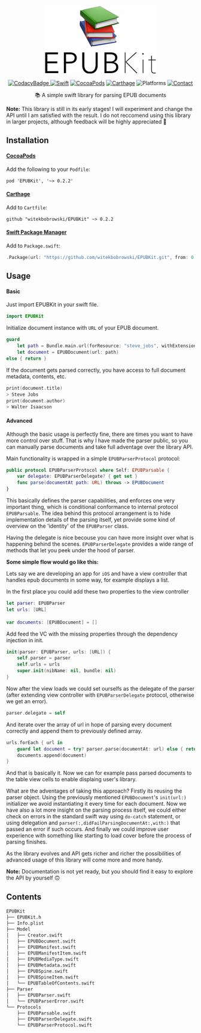 <p align=center>
<a href="">
<img height=180 alt="Logo" src="logo.png">
</a>
</p>
<p align=center>
    <a href="https://www.codacy.com/app/witekbobrowski/EPUBKit?utm_source=github.com&amp;utm_medium=referral&amp;utm_content=witekbobrowski/EPUBKit&amp;utm_campaign=Badge_Grade"><img alt="CodacyBadge" src="https://api.codacy.com/project/badge/Grade/35b59c32fd77448da5bab9041ebba524"</a>
    <a href="https://swift.org"><img alt="Swift" src="https://img.shields.io/badge/Swift-4.1-orange.svg"></a>
    <a href="https://cocoapods.org/pods/EPUBKit"><img alt="CocoaPods" src="https://img.shields.io/badge/pod-0.2.2-blue.svg"></a>
    <a href="https://github.com/Carthage/Carthage"><img alt="Carthage" src="https://img.shields.io/badge/Carthage-compatible-4BC51D.svg"></a>
    <a><img alt="Platforms" src="https://img.shields.io/badge/platform-iOS | macOS | tvOS | watchOS-lightgray.svg"></a>
    <a href="https://twitter.com/witekbobrowski"><img alt="Contact" src="https://img.shields.io/badge/contact-@witekbobrowski-blue.svg"></a>
</p>
<p align=center>
📚 A simple swift library for parsing EPUB documents
</p>

__Note:__ This library is still in its early stages! I will experiment and change the API until I am satisfied with the result. I do not reccomend using this library in larger projects, although feedback will be highly appreciated 🙇

## Installation

#### [CocoaPods](https://cocoapods.org)
Add the following to your `Podfile`:
```
pod 'EPUBKit', '~> 0.2.2'
```

#### [Carthage](https://github.com/Carthage/Carthage)
Add to `Cartfile`:
```
github "witekbobrowski/EPUBKit" ~> 0.2.2
```

#### [Swift Package Manager](https://swift.org/package-manager/)
Add to `Package.swift`:
```swift
.Package(url: "https://github.com/witekbobrowski/EPUBKit.git", from: 0.2.2)
```

## Usage

#### Basic

Just import EPUBKit in your swift file.
```swift
import EPUBKit
```

Initialize document instance with `URL` of your EPUB document.
```swift
guard
    let path = Bundle.main.url(forResource: "steve_jobs", withExtension: "epub"),
    let document = EPUBDocument(url: path)
else { return }
```

If the document gets parsed correctly, you have access to full document metadata, contents, etc.
```swift
print(document.title)
> Steve Jobs
print(document.author)
> Walter Isaacson
```

#### Advanced

Although the basic usage is perfectly fine, there are times you want to have more control over stuff.
That is why I have made the parser public, so you can manually parse documents and take full adventage over the library API.

Main functionality is wrapped in a simple `EPUBParserProtocol` protocol:
```swift
public protocol EPUBParserProtocol where Self: EPUBParsable {
    var delegate: EPUBParserDelegate? { get set }
    func parse(documentAt path: URL) throws -> EPUBDocument
}
```
This basically defines the parser capabilities, and enforces one very important thing, which is conditional conformance to internal protocol `EPUBParsable`. 
The idea behind this protocol arrangement is to hide implementation details of the parsing itself, yet provide some kind of overview on the 'identity' of the `EPUBParser` class.

Having the delegate is nice becouse you can have more insight over what is happening behind the scenes.
`EPUBParserDelegate` provides a wide range of methods that let you peek under the hood of parser.

__Some simple flow would go like this:__

Lets say we are developing an app for `iOS` and have a view controller that handles epub documents in some way, for example displays a list.

In the first place you could add these two properties to the view controller
```swift
let parser: EPUBParser
let urls: [URL]

var documents: [EPUBDocument] = []
```

Add feed the VC with the missing properties through the dependency injection in init.
```swift
init(parser: EPUBParser, urls: [URL]) {
    self.parser = parser
    self.urls = urls
    super.init(nibName: nil, bundle: nil)
}
```

Now after the view loads we could set ourselfs as the delegate of the parser (after extending view controller with `EPUBParserDelegate` protocol, otherwise we get an error).
```swift
parser.delegate = self
```

And iterate over the array of url in hope of parsing every document correctly and append them to previously defined array.
```swift
urls.forEach { url in
    guard let document = try? parser.parse(documentAt: url) else { return }
    documents.append(document)
}
```

And that is basically it. Now we can for example pass parsed documents to the table view cells to enable displaing user's library.

What are the adventages of taking this approach? Firstly its reusing the parser object. 
Using the previously mentioned `EPUBDocument`'s `init(url:)` initializer we avoid instantiating it every time for each document. 
Now we have also a lot more insight on the parsing process itself, we could either check on errors in the standard swift way using `do-catch` statement,
or using delegation and `parser(:,didFailParsingDocumentAt:,with:)` that passed an error if such occurs. 
And finally we could improve user experience with something like starting to load cover before the process of parsing finishes.

As the library evolves and API gets richer and richer the possibilities of advanced usage of this library will come more and more handy.

__Note:__ Documentation is not yet ready, but you should find it easy to explore the API by yourself 🙃

## Contents

```
EPUBKit
├── EPUBKit.h
├── Info.plist
├── Model
│   ├── Creator.swift
│   ├── EPUBDocument.swift
│   ├── EPUBManifest.swift
│   ├── EPUBManifestItem.swift
│   ├── EPUBMediaType.swift
│   ├── EPUBMetadata.swift
│   ├── EPUBSpine.swift
│   ├── EPUBSpineItem.swift
│   └── EPUBTableOfContents.swift
├── Parser
│   ├── EPUBParser.swift
│   └── EPUBParserError.swift
└── Protocols
    ├── EPUBParsable.swift
    ├── EPUBParserDelegate.swift
    └── EPUBParserProtocol.swift
```
